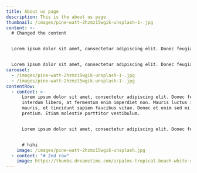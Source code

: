 ```yaml
---
title: About us page
description: This is the about us page
thumbnail: /images/pine-watt-2hzmz15wgik-unsplash-1-.jpg
content: >-
  # Changed the content


  Lorem ipsum dolor sit amet, consectetur adipiscing elit. Donec feugiat interdum libero, at fermentum enim imperdiet non. Mauris luctus ipsum mauris, et tincidunt sapien faucibus vitae. Donec et enim sed mi rhoncus pretium. Etiam molestie porttitor vestibulum.


  Lorem ipsum dolor sit amet, consectetur adipiscing elit. Donec feugiat interdum libero, at fermentum enim imperdiet non. Mauris luctus ipsum mauris, et tincidunt sapien faucibus vitae. Donec et enim sed mi rhoncus pretium. Etiam molestie porttitor vestibulum.
carousel:
  - /images/pine-watt-2hzmz15wgik-unsplash-1-.jpg
  - /images/pine-watt-2hzmz15wgik-unsplash-1-.jpg
contentRow:
  - content: >-
      Lorem ipsum dolor sit amet, consectetur adipiscing elit. Donec feugiat
      interdum libero, at fermentum enim imperdiet non. Mauris luctus ipsum
      mauris, et tincidunt sapien faucibus vitae. Donec et enim sed mi rhoncus
      pretium. Etiam molestie porttitor vestibulum.


      Lorem ipsum dolor sit amet, consectetur adipiscing elit. Donec feugiat interdum libero, at fermentum enim imperdiet non. Mauris luctus ipsum mauris, et tincidunt sapien faucibus vitae. Donec et enim sed mi rhoncus pretium. Etiam molestie porttitor vestibulum.


      # hihi
    image: /images/pine-watt-2hzmz15wgik-unsplash.jpg
  - content: "# 2nd row"
    image: https://thumbs.dreamstime.com/z/palms-tropical-beach-white-sand-summer-vacation-travel-holiday-background-concept-caribbean-paradise-beach-palms-136606345.jpg
---
```

